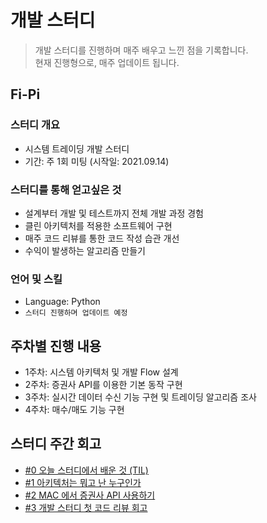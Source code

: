 # 개발 스터디

> 개발 스터디를 진행하며 매주 배우고 느낀 점을 기록합니다. <br>
> 현재 진행형으로, 매주 업데이트 됩니다.

## Fi-Pi

### 스터디 개요

- 시스템 트레이딩 개발 스터디
- 기간: 주 1회 미팅 (시작일: 2021.09.14)

### 스터디를 통해 얻고싶은 것

- 설계부터 개발 및 테스트까지 전체 개발 과정 경험
- 클린 아키텍처를 적용한 소프트웨어 구현
- 매주 코드 리뷰를 통한 코드 작성 습관 개선
- 수익이 발생하는 알고리즘 만들기

### 언어 및 스킬

- Language: Python
- `스터디 진행하며 업데이트 예정`

## 주차별 진행 내용

- 1주차: 시스템 아키텍처 및 개발 Flow 설계
- 2주차: 증권사 API를 이용한 기본 동작 구현
- 3주차: 실시간 데이터 수신 기능 구현 및 트레이딩 알고리즘 조사
- 4주차: 매수/매도 기능 구현

## 스터디 주간 회고

* [#0 오늘 스터디에서 배운 것 (TIL)](_experience/system-trading/00_meeting_til.md)
* [#1 아키텍처는 뭐고 난 누구인가](_experience/system-trading/01_week1_log.md)
* [#2 MAC 에서 증권사 API 사용하기](_experience/system-trading/02_week2_log.md)
* [#3 개발 스터디 첫 코드 리뷰 회고](_experience/system-trading/03_week3_log.md)
